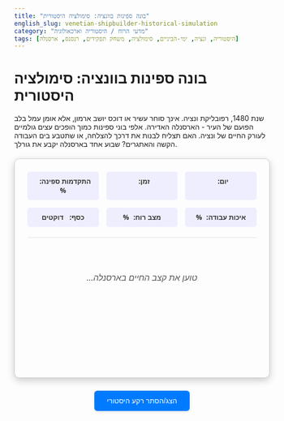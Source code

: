 ```yaml
---
title: "בונה ספינות בוונציה: סימולציה היסטורית"
english_slug: venetian-shipbuilder-historical-simulation
category: "מדעי הרוח / היסטוריה וארכאולוגיה"
tags: [היסטוריה, ונציה, ימי-הביניים, סימולציה, משחק תפקידים, רנסנס, ארסנלה]
---
```

# בונה ספינות בוונציה: סימולציה היסטורית

שנת 1480, רפובליקת ונציה. אינך סוחר עשיר או דוכס יושב ארמון, אלא אומן עמל בלב הפועם של העיר - הארסנלה האדירה. אלפי בוני ספינות כמוך הופכים עצים גולמיים לעורק החיים של ונציה. האם תצליח לבנות את דרכך להצלחה, או שתטבע בים העבודה הקשה והאתגרים? שבוע אחד בארסנלה יקבע את גורלך.

<div id="game-container">
    <div id="stats">
        <div class="stat-item">יום: <span id="day"></span></div>
        <div class="stat-item">זמן: <span id="time"></span></div>
        <div class="stat-item">התקדמות ספינה: <span id="progress" data-stat="progress"></span>%</div>
        <div class="stat-item">איכות עבודה: <span id="quality" data-stat="quality"></span>%</div>
        <div class="stat-item">מצב רוח: <span id="mood" data-stat="mood"></span>%</div>
        <div class="stat-item">כסף: <span id="money" data-stat="money"></span> דוקטים</div>
    </div>
    <div id="game-area">
        <div id="scenario-text">טוען את קצב החיים בארסנלה...</div>
        <div id="choices">
            <!-- Choices will be loaded here -->
        </div>
    </div>
    <div id="message-area">
        <!-- Game messages will appear here -->
    </div>
     <div id="end-screen" style="display: none;">
        <h2>השבוע הסתיים!</h2>
        <div id="final-summary"></div>
        <div id="outcome-text"></div>
        <button id="restart-button">התחל שבוע חדש</button>
    </div>
</div>

<style>
    /* General Styles */
    #game-container {
        font-family: 'Segoe UI', Tahoma, Geneva, Verdana, sans-serif;
        direction: rtl;
        text-align: right;
        max-width: 800px;
        margin: 20px auto;
        border: 1px solid #ccc;
        padding: 25px;
        box-shadow: 0 5px 15px rgba(0,0,0,0.2);
        background-color: #fdfdfd; /* Softer white */
        border-radius: 10px;
        position: relative; /* For potential animations */
        overflow: hidden; /* Clean up potential overflows */
    }

    /* Stats Area */
    #stats {
        display: grid;
        grid-template-columns: repeat(auto-fit, minmax(110px, 1fr));
        gap: 15px;
        margin-bottom: 30px;
        padding-bottom: 20px;
        border-bottom: 2px solid #eee;
        color: #333;
    }

    .stat-item {
        background-color: #eef;
        padding: 10px;
        border-radius: 5px;
        text-align: center;
        font-size: 0.95em;
        font-weight: bold;
        transition: background-color 0.3s ease, transform 0.2s ease;
    }

     .stat-item span {
        display: inline-block; /* Allows transform */
         margin-right: 5px;
         transition: color 0.4s ease, transform 0.2s ease; /* Animation for number change */
    }

     /* Animation for stat change */
    @keyframes stat-change-highlight {
        0% { color: inherit; transform: scale(1); }
        50% { color: #007bff; transform: scale(1.1); } /* Highlight color */
        100% { color: inherit; transform: scale(1); }
    }

     @keyframes stat-change-positive {
        0% { color: inherit; }
        50% { color: #28a745; transform: scale(1.1); } /* Green for positive */
        100% { color: inherit; transform: scale(1); }
    }

    @keyframes stat-change-negative {
        0% { color: inherit; }
        50% { color: #dc3545; transform: scale(1.1); } /* Red for negative */
        100% { color: inherit; transform: scale(1); }
    }


    /* Game Area */
    #game-area {
        margin-bottom: 25px;
        min-height: 150px; /* Ensure space */
        display: flex;
        flex-direction: column;
        justify-content: center; /* Center content vertically */
        align-items: center; /* Center content horizontally */
         text-align: center; /* Center text */
    }

    #scenario-text {
        font-size: 1.2em;
        margin-bottom: 20px;
        line-height: 1.6;
        color: #555;
        font-style: italic;
        min-height: 60px; /* Reserve space */
    }

    #choices {
        width: 100%;
    }

    #choices button {
        display: block;
        width: 100%;
        padding: 12px;
        margin-bottom: 12px;
        border: none;
        background-color: #4CAF50; /* Green */
        color: white;
        font-size: 1.05em;
        cursor: pointer;
        border-radius: 6px;
        transition: background-color 0.3s ease, transform 0.1s ease, opacity 0.3s ease;
        box-shadow: 0 2px 5px rgba(0,0,0,0.1);
        text-align: center; /* Ensure text is centered */
    }

    #choices button:hover:not(:disabled) {
        background-color: #45a049;
        transform: translateY(-2px);
    }

    #choices button:active:not(:disabled) {
         transform: translateY(0);
    }

    #choices button:disabled {
        background-color: #cccccc;
        cursor: not-allowed;
        opacity: 0.6;
        box-shadow: none;
    }

    /* Message Area */
    #message-area {
        margin-top: 20px;
        padding: 12px;
        background-color: #e9ecef; /* Light grey */
        border: 1px solid #ced4da;
        color: #495057;
        min-height: 1.5em; /* Ensure space even when empty */
        border-radius: 5px;
        font-size: 0.9em;
        opacity: 0; /* Start hidden */
        transition: opacity 0.5s ease-in-out;
    }

    #message-area.visible {
         opacity: 1;
    }

    /* Explanation Toggle Button */
    #toggleExplanation {
        display: block;
        width: fit-content;
        margin: 25px auto;
        padding: 12px 25px;
        background-color: #007bff; /* Blue */
        color: white;
        border: none;
        border-radius: 6px;
        cursor: pointer;
        font-size: 1em;
        transition: background-color 0.3s ease, transform 0.1s ease;
         box-shadow: 0 2px 5px rgba(0,0,0,0.1);
    }

    #toggleExplanation:hover {
         background-color: #0056b3;
         transform: translateY(-1px);
    }

     #toggleExplanation:active {
         transform: translateY(0);
     }

    /* Historical Explanation Area */
    #historicalExplanation {
        margin-top: 25px;
        padding: 20px;
        border: 1px solid #ddd;
        background-color: #f8f9fa; /* Very light grey */
        border-radius: 8px;
        color: #333;
        line-height: 1.7;
        transition: all 0.5s ease-in-out; /* Add transition for appearance */
    }

     #historicalExplanation.hidden {
         opacity: 0;
         max-height: 0;
         padding-top: 0;
         padding-bottom: 0;
         overflow: hidden;
     }

    #historicalExplanation h2, #historicalExplanation h3 {
        color: #007bff; /* Blue titles */
        margin-top: 20px;
        margin-bottom: 12px;
    }

    #historicalExplanation h2 {
        font-size: 1.8em;
        border-bottom: 1px solid #eee;
        padding-bottom: 10px;
    }

    #historicalExplanation h3 {
         font-size: 1.4em;
    }

    #historicalExplanation p {
        margin-bottom: 15px;
        text-align: justify;
    }

     /* End Screen */
    #end-screen {
        text-align: center;
        padding: 30px 20px;
        background-color: #fff;
        border-radius: 8px;
        box-shadow: 0 5px 15px rgba(0,0,0,0.3);
        z-index: 10; /* Bring to front */
        margin-top: 20px; /* Add some space */
         opacity: 0; /* Start hidden */
        transform: translateY(20px);
        transition: opacity 0.6s ease-out, transform 0.6s ease-out;
    }

     #end-screen.visible {
         opacity: 1;
         transform: translateY(0);
     }


    #end-screen h2 {
        color: #28a745; /* Green success color */
        font-size: 2em;
        margin-bottom: 15px;
         animation: pulse 1.5s infinite alternate; /* Subtle pulse animation */
    }

    @keyframes pulse {
        0% { transform: scale(1); }
        100% { transform: scale(1.02); }
    }


    #final-summary {
        font-size: 1.1em;
        margin-bottom: 15px;
        color: #555;
    }

    #outcome-text {
        font-size: 1.2em;
        font-weight: bold;
        color: #333;
        min-height: 40px; /* Reserve space */
    }

    #restart-button {
        padding: 12px 25px;
        background-color: #007bff; /* Blue */
        color: white;
        border: none;
        border-radius: 6px;
        cursor: pointer;
        font-size: 1.1em;
        margin-top: 20px;
        transition: background-color 0.3s ease, transform 0.1s ease;
         box-shadow: 0 2px 5px rgba(0,0,0,0.1);
    }

    #restart-button:hover {
         background-color: #0056b3;
         transform: translateY(-1px);
    }

     #restart-button:active {
         transform: translateY(0);
     }


</style>

<button id="toggleExplanation">הצג/הסתר רקע היסטורי</button>

<div id="historicalExplanation" class="hidden">
    <h2>רקע היסטורי על בוני ספינות בוונציה</h2>

    <h3>חשיבותה של ונציה כמעצמה ימית ומסחרית במאה ה-15</h3>
    <p>במאה ה-15, ונציה הייתה אחת מהרפובליקות הימיות החזקות והעשירות ביותר בים התיכון. מיקומה האסטרטגי כנקודת מפגש בין מזרח למערב, יחד עם הצי החזק והמיומן שלה, אפשרו לה לשלוט בנתיבי סחר ימיים ולהקים אימפריה ימית שהשתרעה ממזרח הים התיכון ועד צפון איטליה. המסחר במוצרי מותרות, תבלינים, טקסטיל וסחורות נוספות היה לב ליבה של כלכלת ונציה, והוא היה תלוי לחלוטין ביכולתה לבנות, לתחזק ולהפעיל צי גדול ויעיל של ספינות סוחר וספינות מלחמה.</p>

    <h3>הארסנלה (Arsenale) של ונציה: מבנה, ארגון ותפקיד כלכלי וצבאי</h3>
    <p>הארסנלה של ונציה הייתה המפעל התעשייתי המרכזי והגדול ביותר בימי הביניים ובראשית הרנסנס. זה היה למעשה מתחם ענק וסודי (למעט עובדיו) ששימש לבנייה, חימוש ותיקון של ספינות הצי הוונציאני. הארסנלה פעלה כמו סוג מוקדם של פס ייצור: חלקים שונים של הספינה יוצרו במקביל על ידי קבוצות שונות של בעלי מלאכה מומחים (נגרים, מסגרים, חבלנים, תופרי מפרשים ועוד), והספינות הורכבו באופן סדרתי. יעילות זו אפשרה לוונציה לבנות ספינה בקצב מסחרר יחסית (לפעמים תוך ימים בודדים בעת חירום). הארסנלה העסיקה אלפי עובדים והייתה עמוד תווך בכלכלה ובהגנה של הרפובליקה.</p>

    <h3>חיי היומיום של בעלי מלאכה בארסנלה: תנאי עבודה, שכר, ומעמד חברתי</h3>
    <p>בוני הספינות ועובדי הארסנלה האחרים, הידועים כ"ארסנלוטי" (Arsenalotti), היו קבוצה מקצועית מכובדת. תנאי העבודה היו קשים פיזית, שעות העבודה היו ארוכות, והסיכונים הבטיחותיים היו גבוהים. למרות זאת, עובדי הארסנלה נהנו ממעמד מיוחד: הם קיבלו שכר יציב (לרוב יומי או שבועי), נהנו מהטבות מסוימות, והיו מאורגנים בגילדות חזקות שהגנו על זכויותיהם. הם היו נאמנים לרפובליקה ולעתים קרובות גויסו גם לכוח שמירת הסדר בוונציה עצמה. העבודה בארסנלה סיפקה ביטחון כלכלי יחסי בתקופה שבה רוב האוכלוסייה נאבקה על קיומה.</p>

    <h3>מבנה הספינות הוונציאניות (למשל, הגליאה) ותהליך הבנייה</h3>
    <p>הספינה האייקונית ביותר של ונציה הייתה הגליאה (Galley) - ספינת משוטים ארוכה וצרה, מצוידת גם במפרשים, ששימשה הן למסחר (גליאת סוחר) והן למלחמה (גליאת מלחמה). בניית הגליאה הייתה תהליך מורכב שדרש מומחיות רבה. ראשית, נבנה השלד (קיל, צלעות). לאחר מכן הותקנו לוחות העץ החיצוניים (הציפוי). במקביל, יוצרו התרנים, הסיפונים, התרנים, המפרשים, החבלים וההגאים. בארסנלה, חלקים אלו יוצרו מראש בכמויות גדולות ואוכסנו במחסנים ענקיים (Cordage House, Sail House ועוד), מוכנים להרכבה מהירה. בניית גליאה דרשה תיאום בין מאות בעלי מלאכה שונים.</p>

    <h3>האתגרים וההזדמנויות במקצוע בונה הספינות</h3>
    <p>האתגרים כללו את הקושי הפיזי של העבודה עם עץ וחומרים כבדים, הסכנות הבטיחותיות (נפילה, פציעה מכלים, שריפות), הצורך לעמוד בלחצי זמן כשהרפובליקה נזקקה לספינות במהירות (בעיקר בעת מלחמה), והצורך לבצע עבודה מדויקת ואיכותית כדי להבטיח שהספינה תהיה יציבה ועמידה בים. ההזדמנויות כללו ביטחון תעסוקתי, שכר יציב יחסית, יוקרה מסוימת הנובעת מהחשיבות האסטרטגית של מקצועם, ואפשרות להתקדם בתוך ההיררכיה של הארסנלה.</p>

    <h3>השוואה בין עבודה בארסנלה למודלים ארגוניים מודרניים (פס ייצור, תעשייה)</h3>
    <p>הארסנלה נחשבת לעיתים קרובות למבשרת המודרנית של פס הייצור והמפעל התעשייתי. בדומה לפס ייצור, היא השתמשה בייצור חלקים סטנדרטיים מראש, התמחות של עובדים במשימות ספציפיות, ותהליך הרכבה סדרתי. עם זאת, היו הבדלים מהותיים: העבודה הייתה ידנית לחלוטין, ללא שימוש במכונות מורכבות (מעבר למנופים פשוטים), וההיקף אמנם היה גדול במונחי התקופה, אך לא דומה למפעלי התעשייה המודרנית. כמו כן, היחסים בין העובדים למעסיק (הרפובליקה) היו שונים, עם דגש רב יותר על גילדות ומבנים חברתיים מסורתיים.</p>
</div>

<script>
    const state = {
        day: 1,
        timeIndex: 0,
        money: 50,
        progress: 0,
        quality: 75, // Starting quality
        mood: 75, // Starting mood
        scenariosCompleted: 0
    };

    const timeLabels = ["בוקר מוקדם", "אמצע היום", "שלהי אחר הצהריים"]; // 3 time slots per day
    const totalDays = 5; // Total days in the week simulation

    const scenarios = [
        // Day 1
        { day: 1, time: "בוקר מוקדם", text: "שחר עולה מעל לגגות הארסנלה הענקית. ריח עץ טרי ומלח באוויר. עוד יום של עמל מתחיל. איך אתה פותח אותו?", choices: [
            { text: "מתייצב מוקדם ועובר מיד לעבודה קשה", effects: { progress: 15, quality: 2, mood: -10, money: 0 }, message: "התחלה נמרצת! גופך עייף קמעה אך העבודה מתקדמת בקצב מרשים." },
            { text: "מגיע בזמן, מתארגן בנחת ומתחיל בקצב רגיל", effects: { progress: 10, quality: 5, mood: 0, money: 0 }, message: "יום עבודה סטנדרטי לבונה ספינות ותיק מתחיל. הכל זורם כרגיל." },
            { text: "מאחר מעט, מוצא זמן לקפה ומילה עם חברים לפני שמתחיל ברצינות", effects: { progress: 5, quality: -5, mood: 5, money: -2 }, message: "הגעת מאוחר. המנהל רשם הערה חמורה. חלק משכרך היומי קוזז. אך מצב רוחך מרומם יותר." }
        ]},
        { day: 1, time: "אמצע היום", text: "אתה עובד על קיבוע לוחות הציפוי לגוף הספינה. האם עליך להתמקד במהירות כדי לעמוד בזמנים, או בדקדקנות מירבית להבטחת אטימה מושלמת?", choices: [
            { text: "ממהר לסיים את הלוחות, 'יהיה בסדר'", effects: { progress: 12, quality: -8, mood: 0, money: 0 }, message: "הציפוי מתקדם מהר, אך אתה חושש שיש פערים קטנים שיצטרכו תיקון אחר כך. האיכות נפגעת." },
            { text: "משקיע זמן רב בכל לוח, בודק ומוודא אטימה הרמטית", effects: { progress: 8, quality: 10, mood: 5, money: 0 }, message: "העבודה איטית יותר, אך כל לוח יושב במקומו באופן מושלם. הספינה תהיה יציבה וחזקה להפליא." }
        ]},
         { day: 1, time: "שלהי אחר הצהריים", text: "עמית לעבודה, פייטרו שמו, מתקשה להרים קורה כבדה במיוחד לבדו. גבו נראה כפוף תחת המאמץ. הוא זקוק לעזרה.", choices: [
            { text: "ניגש מיד לעזור לו, גם אם זה פוגע בהתקדמות האישית שלך", effects: { progress: -5, quality: 0, mood: 10, money: 0 }, message: "עזרת לפייטרו להרים את הקורה. הוא מודה לך בחום. איבדת זמן עבודה אך רכשת חבר ומצב רוחך השתפר." },
            { text: "מתנצל ואומר שאתה חייב להתמקד במשימה שלך כדי לעמוד בלוח זמנים", effects: { progress: 5, quality: 0, mood: -5, money: 0 }, message: "התקדמת בעבודה שלך, אך פייטרו נראה מאוכזב ואתה חש אי נוחות קלה." }
        ]},
        // Day 2
        { day: 2, time: "בוקר מוקדם", text: "התחיל יום שני. אתה מרגיש את עייפות היום הראשון בשרירים. איך תתמודד עם ההתחלה?", choices: [
            { text: "קונה קפה שחור חזק ממריה הזקנה בפינה ומתחיל במרץ שיא", effects: { progress: 13, quality: 3, mood: -8, money: -1 }, message: "הקפה עזר, אך הוא מותיר אותך מעט עצבני. העבודה מהירה אך יש סיכוי קל לטעויות קטנות." },
            { text: "מתחיל לאט יותר, מחמם את השרירים ומתארגן בהדרגה", effects: { progress: 8, quality: 5, mood: 5, money: 0 }, message: "התחלה נינוחה. הגוף נכנס לקצב בהדרגה, מה שמבטיח דיוק רב יותר ומצב רוח טוב." }
        ]},
         { day: 2, time: "אמצע היום", text: "אחד ממנהלי העבודה, בעל המוניטין המחמיר ביותר, עובר בסדנה שלך ומסתכל על העבודה שביצעת על הציפוי.", choices: [
            { text: "מציג לו את ההתקדמות בביטחון, מדגיש את האיכות והדיוק", effects: { progress: 0, quality: 5, mood: 5, money: 1 }, message: "מנהל העבודה בוחן את הציפוי, מהנהן בשביעות רצון ומציין לשבח את עבודתך. קיבלת בונוס קטן על המאמץ." },
            { text: "ממשיך לעבוד כרגיל, מנסה לא למשוך תשומת לב מיוחדת", effects: { progress: 0, quality: 0, mood: -3, money: 0 }, message: "מנהל העבודה עבר לידך בלי להקדיש מבט מיוחד. הוא לא העיר, אבל גם לא שיבח. אתה חש הקלה קלה לצד תחושת פספוס." }
        ]},
        { day: 2, time: "שלהי אחר הצהריים", text: "היום כמעט נגמר. האם אתה דוחף קדימה בכל הכוח כדי לסיים משימה חשובה, או שומר אנרגיה למחר?", choices: [
            { text: "עובד עד הרגע האחרון, מותש אך נחוש", effects: { progress: 8, quality: -3, mood: -10, money: 0 }, message: "סיימת משימה משמעותית, אך אתה מותש לחלוטין והדבר עלול להשפיע על מחר. האיכות נפגעה מעט בלחץ." },
            { text: "אוסף את הכלים קצת מוקדם, מנקה את סביבת העבודה ויוצא לדרכך", effects: { progress: -3, quality: 2, mood: 8, money: 0 }, message: "התקדמת פחות היום, אבל תגיע לעבודה מחר רענן ואנרגטי. יש זמן לנקות ולשמור על הכלים, מה שמשפיע לטובה על איכות העבודה הכללית." }
        ]},
        // Day 3
        { day: 3, time: "בוקר מוקדם", text: "יום שלישי. המשימה היא התקנת הסיפון הראשי. זו עבודה שדורשת דיוק רב בגובה.", choices: [
            { text: "עובד בזהירות מירבית, כל לוח סיפון מונח במקומו המושלם", effects: { progress: 8, quality: 10, mood: 5, money: 0 }, message: "הסיפון יוצא איתן, ישר ויפהפה. עבודה של אומן אמיתי! מצב רוחך משתפר מגאוות יצירה." },
            { text: "מניח את הלוחות בקצב מהיר, דוחף קדימה כדי להספיק כמה שיותר", effects: { progress: 12, quality: -7, mood: -3, money: 0 }, message: "הסיפון הונח במהירות, אך ישנם פערים קטנים ועץ שדורש ליטוש רב יותר. האיכות נפגעת והעבודה פחות מספקת." }
        ]},
         { day: 3, time: "אמצע היום", text: "שמועות רצות בארסנלה על התגברות המתיחות עם אימפריה ימית יריבה. יש לחץ גובר לסיים ספינות בהקדם האפשרי.", choices: [
            { text: "נלחץ מהשמועות ומנסה להגביר קצב באופן דרמטי", effects: { progress: 15, quality: -10, mood: -10, money: 0 }, message: "הלחץ משפיע לרעה. העבודה מהירה בטירוף אך מלאה בטעויות קטנות ופספוסים. אתה מתוח ועצבני כל הזמן." },
            { text: "שומר על קור רוח ומתמקד בעבודה איכותית למרות הלחץ באוויר", effects: { progress: 8, quality: 8, mood: 5, money: 0 }, message: "אתה שומר על רמת עבודה גבוהה ודיוק, מבין שזו הדרך הנכונה לבנות ספינה עמידה. הלחץ פחות משפיע עליך אישית." }
        ]},
        { day: 3, time: "שלהי אחר הצהריים", text: "קיבלת מקדמה על שכרך השבועי. יש לך הזדמנות לקנות חומרים איכותיים יותר בשוק הסמוך (עץ מיוחד, מסמרים טובים יותר) שיקלו על העבודה או ישפרו את איכותה. זה יעלה לך 10 דוקטים.", choices: [
            { text: "משקיע 10 דוקטים בחומרים מעולים", effects: { progress: 5, quality: 15, mood: 10, money: -10 }, message: "החומרים האיכותיים מקלים פלאים על העבודה והתוצאה הסופית נראית נהדר. הארנק נפגע קשות אך שביעות רצונך מהתוצר עולה." },
            { text: "שומר את הכסף, משתמש בחומרים הרגילים שמספקת הארסנלה", effects: { progress: 7, quality: 3, mood: 0, money: 0 }, message: "עבודה רגילה עם חומרים רגילים. לא נעים במיוחד, לא קשה במיוחד. הכסף נשאר איתך." }
        ]},
        // Day 4
        { day: 4, time: "בוקר מוקדם", text: "אתה עובד על התקנת התרנים הראשיים. זו משימה גבוהה, מסוכנת ודורשת כוח ומיומנות.", choices: [
            { text: "עובד בזהירות מירבית, בודק כל קשר, חבל ותמיכה פעמיים", effects: { progress: 7, quality: 10, mood: 5, money: 0 }, message: "התרנים עומדים יציבים ובטוחים כמו סלעים. מרגישים הקלה גדולה בידיעה שהעבודה בוצעה באופן מושלם." },
            { text: "ממהר לסיים את התקנת התרנים כדי לעבור למשימות קלות יותר על הסיפון", effects: { progress: 10, quality: -8, mood: -5, money: 0 }, message: "התרנים הותקנו במהירות שיא, אך יש תחושת אי נוחות קלה לגבי יציבותם. סיכון קטן עשוי להיות כרוך בכך." }
        ]},
        { day: 4, time: "אמצע היום", text: "שעת הצהריים. אתם יכולים לנוח היטב בצל ולאכול ארוחה מלאה (תעלה 2 דוקטים), או לנשנש משהו קטן ולהמשיך לעבוד כדי לצמצם פערים?", choices: [
            { text: "אוכל ארוחה טובה ונח היטב בצל", effects: { progress: -3, quality: 0, mood: 15, money: -2 }, message: "אתה מרגיש מחודש, אנרגטי ומלא כוח להמשך היום. שווה כל דוקט." },
            { text: "מנשנש חטיף קטן ליד כלי העבודה וממשיך לעבוד", effects: { progress: 5, quality: -2, mood: -10, money: 0 }, message: "התקדמת בעבודה כשכולם נחים, אך אתה רעב, עייף ומצב רוחך ירוד. האיכות נפגעת מעט מחוסר ריכוז." }
        ]},
        { day: 4, time: "שלהי אחר הצהריים", text: "סנאטור מכובד, לבוש בגלימות ארגמן, מגיע לסיור בארסנלה ומגיע לסדנה שלך. האם תנסה למשוך את תשומת ליבו?", choices: [
            { text: "מציג לו בהתלהבות ועם גאוות יחידה את העבודה האיכותית שעשית על הספינה", effects: { progress: 0, quality: 5, mood: 8, money: 3 }, message: "הסנאטור התרשם מאוד מהמקצועיות שלך ומהאיכות שהצגת. הוא השאיר טיפ קטן ושם לב לשמך. המוניטין שלך בארסנלה עולה." },
            { text: "מתעלם וממשיך לעבוד כרגיל כאילו הוא לא קיים", effects: { progress: 0, quality: 0, mood: 0, money: 0 }, message: "הסנאטור עבר לידך בלי לשים לב. עבודה כרגיל. לא הרווחת דבר, אך גם לא איבדת." }
        ]},
        // Day 5
        { day: 5, time: "בוקר מוקדם", text: "היום האחרון בשבוע העבודה! הספינה כמעט מוכנה להשקה. המשימות האחרונות כוללות ליטושים עדינים והתקנת אביזרים קטנים.", choices: [
            { text: "עובד בקצב שיא, ממהר לסיים הכל לפני הצהריים", effects: { progress: 15, quality: -5, mood: -5, money: 0 }, message: "סיימת במהירות מדהימה, אך כנראה שפספסת כמה פרטים קטנים באיכות העבודה. אתה מותש לקראת סיום היום." },
            { text: "משקיע את הזמן בפרטים הקטנים, מוודא שהכל מושלם למרות שהקצב איטי יותר", effects: { progress: 10, quality: 10, mood: 5, money: 0 }, message: "העבודה איטית יותר, אך הספינה נראית ומרגישה מושלמת לפרטי פרטיה. שביעות רצונך עצומה." }
        ]},
         { day: 5, time: "אמצע היום", text: "שוליית בונה ספינות חדש וצעיר מגיע ושואל שאלות רבות, חלקן נשמעות לך טיפשיות. האם יש לך סבלנות ללמד אותו?", choices: [
            { text: "מקדיש לו זמן, מסביר ומדגים בסבלנות", effects: { progress: -5, quality: 0, mood: 10, money: 0 }, message: "השוליה למד ממך שיעור חשוב. מרגיש טוב שעזרת למשיהדור הבא של בוני הספינות. איבדת מעט זמן עבודה." },
            { text: "גוער בו ואומר לו לחזור לעבודה ולהפסיק להפריע", effects: { progress: 3, quality: 0, mood: -8, money: 0 }, message: "השוליה התרחק מפוחד. התקדמת מעט בעבודה ללא הפרעה, אבל אתה מרגיש קצת רע עם עצמך." }
        ]},
        { day: 5, time: "שלהי אחר הצהריים", text: "השבוע הסתיים! הספינה כמעט מוכנה להשקה הטקסית. הגיע הזמן לאסוף את כלי העבודה, לקבל את יתרת השכר וללכת הביתה.", choices: [
             { text: "אוסף כלי עבודה ויוצא משערי הארסנלה", effects: { progress: 0, quality: 0, mood: 5, money: 5 }, message: "סיים את שבוע העבודה בארסנלה!" } // End scenario
        ]}
    ];

    const dayLabels = ["ראשון", "שני", "שלישי", "רביעי", "חמישי"];


    // Function to update the display and add animation effects
    function updateDisplay(oldState = {}) {
        document.getElementById('day').textContent = dayLabels[state.day - 1];
        document.getElementById('time').textContent = timeLabels[state.timeIndex];

        // Animate stat changes
        animateStatChange('progress', oldState.progress, state.progress);
        animateStatChange('quality', oldState.quality, state.quality);
        animateStatChange('mood', oldState.mood, state.mood);
        animateStatChange('money', oldState.money, state.money);
    }

     function animateStatChange(statId, oldValue, newValue) {
        const element = document.getElementById(statId);
        if (!element) return;

        const clampedNewValue = Math.max(0, Math.min(100, newValue)); // Clamp for display
        element.textContent = (statId === 'money' ? clampedNewValue.toFixed(0) : clampedNewValue.toFixed(0)); // Display clamped value

        if (oldValue !== undefined && oldValue !== newValue) {
            const animationClass = newValue > oldValue ? 'stat-change-positive' : 'stat-change-negative';
            element.style.animation = 'none'; // Reset animation
            void element.offsetWidth; // Trigger reflow
            element.style.animation = `${animationClass} 0.6s ease-out`;

             // Remove animation class after animation ends
            const onAnimationEnd = () => {
                element.style.animation = '';
                element.removeEventListener('animationend', onAnimationEnd);
            };
            element.addEventListener('animationend', onAnimationEnd);
        }
    }


    function displayScenario(scenario) {
         // Hide end screen if visible
         document.getElementById('end-screen').classList.remove('visible');
         document.getElementById('end-screen').style.display = 'none';

         // Ensure game area is visible
         document.getElementById('game-area').style.display = 'flex';

        document.getElementById('scenario-text').textContent = scenario.text;
        const choicesDiv = document.getElementById('choices');
        choicesDiv.innerHTML = ''; // Clear previous choices

        scenario.choices.forEach(choice => {
            const button = document.createElement('button');
            button.textContent = choice.text;
            button.onclick = () => handleChoice(choice);
            choicesDiv.appendChild(button);
        });

        const messageArea = document.getElementById('message-area');
        messageArea.textContent = ''; // Clear message area
        messageArea.classList.remove('visible'); // Hide message area initially
    }

    function handleChoice(choice) {
        // Store old state for animation comparison
        const oldState = {...state};

        // Apply effects
        state.money += choice.effects.money || 0;
        state.progress += choice.effects.progress || 0;
        state.quality += choice.effects.quality || 0;
        state.mood += choice.effects.mood || 0;

        // Clamp stats within reasonable bounds (0-100 for quality/mood/progress, money can be negative but clamped for display)
        state.progress = Math.max(0, Math.min(100, state.progress));
        state.quality = Math.max(0, Math.min(100, state.quality));
        state.mood = Math.max(0, Math.min(100, state.mood));
        state.money = Math.max(0, state.money); // Don't allow negative money for simplicity, maybe change later? Let's allow negative, but display clamped. No, original didn't clamp money. Let's keep it unclamped in state, but clamp progress/quality/mood on display.

        // Update display with potentially old values first to see change, then update
        updateDisplay(oldState); // Pass old state to animation function


        // Display message
        const messageArea = document.getElementById('message-area');
        if (choice.message) {
            messageArea.textContent = choice.message;
            messageArea.classList.add('visible'); // Make message area visible with transition
        } else {
             messageArea.classList.remove('visible');
        }


        // Disable buttons until next scenario loads
        document.querySelectorAll('#choices button').forEach(btn => btn.disabled = true);

        // Move to next scenario after a short delay
        setTimeout(nextScenario, 2000); // Wait 2 seconds before next event
    }

    function nextScenario() {
        state.scenariosCompleted++;

         // Hide message area as we transition
         document.getElementById('message-area').classList.remove('visible');

        // Check if game is over (completed all scenarios)
        if (state.scenariosCompleted >= scenarios.length) {
            endGame();
            return;
        }

        // Advance time/day
        state.timeIndex++;
        if (state.timeIndex >= timeLabels.length) {
            state.timeIndex = 0;
            state.day++;
        }

        // Find the next scenario for the current scenario index
        const nextScen = scenarios[state.scenariosCompleted]; // Assuming scenarios are ordered chronologically

        if (nextScen) {
             updateDisplay({...state}); // Update time/day display immediately
             displayScenario(nextScen);

        } else {
            // Should not happen if scenarios array is built correctly
            endGame();
        }
    }

    function endGame() {
        document.getElementById('game-area').style.display = 'none'; // Hide game area
        document.getElementById('message-area').classList.remove('visible'); // Ensure message area is hidden

        const endScreen = document.getElementById('end-screen');
        endScreen.style.display = 'block'; // Make end screen visible
        endScreen.classList.add('visible'); // Trigger fade-in animation

        const finalSummary = document.getElementById('final-summary');
        finalSummary.innerHTML = `סיכום סופי לשבוע עמל בארסנלה:<br>
                                התקדמות בניית ספינה: <span class="stat-value">${Math.max(0, Math.min(100, state.progress)).toFixed(0)}%</span>,
                                איכות עבודה כוללת: <span class="stat-value">${Math.max(0, Math.min(100, state.quality)).toFixed(0)}%</span>,
                                מצב רוח אישי: <span class="stat-value">${Math.max(0, Math.min(100, state.mood)).toFixed(0)}%</span>,
                                רווח/הפסד כספי: <span class="stat-value">${state.money.toFixed(0)}</span> דוקטים.`;

        const outcomeText = document.getElementById('outcome-text');
        let outcome = "שרדת את השבוע כבונה ספינות בוונציה!";

        // More nuanced outcomes based on combined stats
        if (state.quality < 50 && state.progress < 50) {
            outcome = "העבודה שלך לא עמדה בסטנדרטים הנדרשים בארסנלה. עתידך כאן בסכנה.";
            outcomeText.style.color = '#dc3545'; // Red for poor outcome
             document.querySelector('#end-screen h2').style.color = '#dc3545';
        } else if (state.quality < 60 || state.progress < 60) {
            outcome = "סיימת את השבוע, אך ההתקדמות או האיכות אינן מספיקות. עליך להשתפר.";
             outcomeText.style.color = '#ffc107'; // Yellow for mediocre outcome
              document.querySelector('#end-screen h2').style.color = '#ffc107';
               document.querySelector('#end-screen h2').style.animation = 'none'; // Remove pulse for non-great outcome
        } else if (state.mood < 40 && state.money < 30) {
             outcome = "שרדת, אך במחיר אישי גבוה. אתה מותש, מרושש, ומדוכא. האם זה שווה את זה?";
              outcomeText.style.color = '#6c757d'; // Grey for survival outcome
               document.querySelector('#end-screen h2').style.color = '#6c757d';
                document.querySelector('#end-screen h2').style.animation = 'none';
        } else if (state.quality > 85 && state.progress > 85 && state.money > 70 && state.mood > 70) {
             outcome = "הצלחת לשרוד ואף לשגשג מעבר למצופה! היית בונה ספינות מוכשר, יעיל, מאושר ועשיר יחסית. מקומך מובטח בארסנלה!";
             outcomeText.style.color = '#28a745'; // Green for excellent outcome
             document.querySelector('#end-screen h2').style.color = '#28a745'; // Keep green pulse
        } else {
             outcome = "סיימת את השבוע בצורה סבירה. עבודה קשה, אתגרים אישיים, אך הצלחת לשרוד באחד המפעלים הגדולים בעולם.";
             outcomeText.style.color = '#17a2b8'; // Teal for average outcome
              document.querySelector('#end-screen h2').style.color = '#17a2b8';
               document.querySelector('#end-screen h2').style.animation = 'none';
        }

        outcomeText.textContent = outcome;

         document.getElementById('restart-button').onclick = restartGame;
    }

    function restartGame() {
         // Reset state
         state.day = 1;
         state.timeIndex = 0;
         state.money = 50;
         state.progress = 0;
         state.quality = 75;
         state.mood = 75;
         state.scenariosCompleted = 0;

         // Hide end screen with animation
         const endScreen = document.getElementById('end-screen');
         endScreen.classList.remove('visible');
         // Wait for animation before hiding completely and showing game area
         setTimeout(() => {
             endScreen.style.display = 'none';
             // Clear end game content
             document.getElementById('final-summary').innerHTML = '';
             document.getElementById('outcome-text').textContent = '';

             // Show game area
             document.getElementById('game-area').style.display = 'flex';

             // Restart the game flow
             startGame();
         }, 600); // Match CSS transition duration
    }

    function startGame() {
        updateDisplay();
        displayScenario(scenarios[state.scenariosCompleted]);
    }

    // Toggle explanation visibility
    document.getElementById('toggleExplanation').onclick = function() {
        const explanationDiv = document.getElementById('historicalExplanation');
        const isHidden = explanationDiv.classList.toggle('hidden'); // Toggle class
        this.textContent = isHidden ? 'הצג/הסתר רקע היסטורי' : 'הסתר רקע היסטורי';
    }

    // Initialize the game on page load
    window.onload = startGame;

</script>